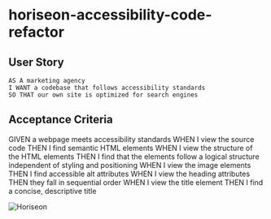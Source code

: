 # horiseon-accessibility-code-refactor


## User Story

```
AS A marketing agency
I WANT a codebase that follows accessibility standards
SO THAT our own site is optimized for search engines
```

## Acceptance Criteria

GIVEN a webpage meets accessibility standards
WHEN I view the source code
THEN I find semantic HTML elements
WHEN I view the structure of the HTML elements
THEN I find that the elements follow a logical structure independent of styling and positioning
WHEN I view the image elements
THEN I find accessible alt attributes
WHEN I view the heading attributes
THEN they fall in sequential order
WHEN I view the title element
THEN I find a concise, descriptive title

![Horiseon](https://user-images.githubusercontent.com/77666204/111063161-383e4a80-8501-11eb-95df-8ab018c67195.png)


